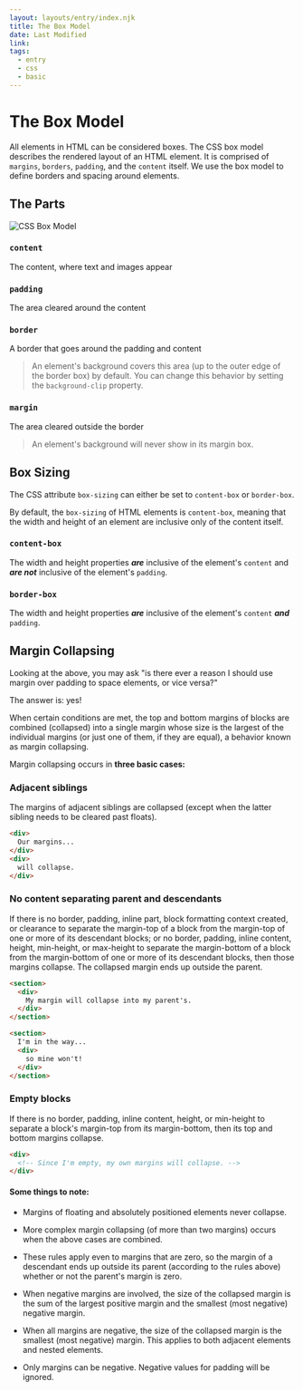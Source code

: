 ```yaml
---
layout: layouts/entry/index.njk
title: The Box Model
date: Last Modified
link:
tags:
  - entry
  - css
  - basic
---
```


# The Box Model

All elements in HTML can be considered boxes. The CSS box model describes the rendered layout of an HTML element. It is comprised of `margins`, `borders`, `padding`, and the `content` itself. We use the box model to define borders and spacing around elements.

## The Parts

![CSS Box Model](./img/box-model.png 'CSS Box Model')

### `content`

The content, where text and images appear

### `padding`

The area cleared around the content

### `border`

A border that goes around the padding and content

> An element's background covers this area (up to the outer edge of the border box) by default. You can change this behavior by setting the `background-clip` property.

### `margin`

The area cleared outside the border

> An element's background will never show in its margin box.

## Box Sizing

The CSS attribute `box-sizing` can either be set to `content-box` or `border-box`.

By default, the `box-sizing` of HTML elements is `content-box`, meaning that the width and height of an element are inclusive only of the content itself.

### **`content-box`**

The width and height properties **_are_** inclusive of the element's `content` and **_are not_** inclusive of the element's `padding`.

### **`border-box`**

The width and height properties **_are_** inclusive of the element's `content` **_and_** `padding`.

## Margin Collapsing

Looking at the above, you may ask "is there ever a reason I should use margin over padding to space elements, or vice versa?"

The answer is: yes!

When certain conditions are met, the top and bottom margins of blocks are combined (collapsed) into a single margin whose size is the largest of the individual margins (or just one of them, if they are equal), a behavior known as margin collapsing.

Margin collapsing occurs in **three basic cases:**

### Adjacent siblings

The margins of adjacent siblings are collapsed (except when the latter sibling needs to be cleared past floats).

```html
<div>
  Our margins...
</div>
<div>
  will collapse.
</div>
```

### No content separating parent and descendants

If there is no border, padding, inline part, block formatting context created, or clearance to separate the margin-top of a block from the margin-top of one or more of its descendant blocks; or no border, padding, inline content, height, min-height, or max-height to separate the margin-bottom of a block from the margin-bottom of one or more of its descendant blocks, then those margins collapse. The collapsed margin ends up outside the parent.

```html
<section>
  <div>
    My margin will collapse into my parent's.
  </div>
</section>

<section>
  I'm in the way...
  <div>
    so mine won't!
  </div>
</section>
```

### Empty blocks

If there is no border, padding, inline content, height, or min-height to separate a block's margin-top from its margin-bottom, then its top and bottom margins collapse.

```html
<div>
  <!-- Since I'm empty, my own margins will collapse. -->
</div>
```

#### Some things to note:

- Margins of floating and absolutely positioned elements never collapse.

- More complex margin collapsing (of more than two margins) occurs when the above cases are combined.

- These rules apply even to margins that are zero, so the margin of a descendant ends up outside its parent (according to the rules above) whether or not the parent's margin is zero.

- When negative margins are involved, the size of the collapsed margin is the sum of the largest positive margin and the smallest (most negative) negative margin.

- When all margins are negative, the size of the collapsed margin is the smallest (most negative) margin. This applies to both adjacent elements and nested elements.

- Only margins can be negative. Negative values for padding will be ignored.
